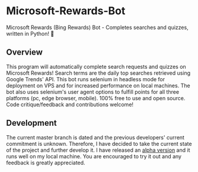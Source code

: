 # Microsoft-Rewards-Bot

Microsoft Rewards (Bing Rewards) Bot - Completes searches and quizzes, written in Python! :raised_hands:

## Overview

This program will automatically complete search requests and quizzes on Microsoft Rewards! Search terms are the daily top searches retrieved using Google Trends' API. This bot runs selenium in headless mode for deployment on VPS and for increased performance on local machines. The bot also uses selenium's user agent options to fulfill points for all three platforms (pc, edge browser, mobile). 100% free to use and open source. Code critique/feedback and contributions welcome!

## Development

The current master branch is dated and the previous developers' current commitment is unknown. Therefore, I have decided to take the current state of the project and further develop it. I have released an [alpha version](https://github.com/tmxkn1/Microsoft-Rewards-Bot/releases/tag/v2.0.1) and it runs well on my local machine. You are encouraged to try it out and any feedback is greatly appreciated.